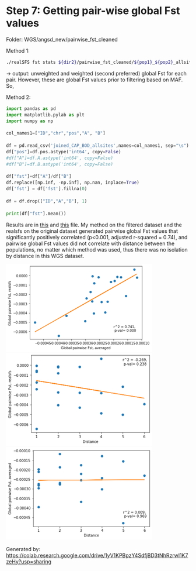 # Step 7: Getting pair-wise global Fst values

Folder: WGS/angsd_new/pairwise_fst_cleaned

Method 1:

```bash
./realSFS fst stats ${dir2}/pairwise_fst_cleaned/${pop1}_${pop2}_allsites.fst.idx > ${dir2}/pairwise_fst_cleaned/${pop1}_${pop2}_global.fst
```

-> output: unweighted and weighted (second preferred) global Fst for each pair. However, these are global Fst values prior to filtering based on MAF. So,

Method 2:

```python
import pandas as pd
import matplotlib.pylab as plt
import numpy as np

col_names1=["ID","chr","pos","A", "B"]

df = pd.read_csv('joined_CAP_BOD_allsites',names=col_names1, sep="\s")
df["pos"]=df.pos.astype('int64', copy=False)
#df["A"]=df.A.astype('int64', copy=False)
#df["B"]=df.B.astype('int64', copy=False)

df["fst"]=df["A"]/df["B"]
df.replace([np.inf, -np.inf], np.nan, inplace=True)
df['fst'] = df['fst'].fillna(0)

df = df.drop(["ID","A","B"], 1)

print(df["fst"].mean())
```

Results are in [this](pairwise_global_fst.csv) and  [this](pairwise_global_fst.xlsx) file. My method on the filtered dataset and the realsfs on the original dataset generated pairwise global Fst values that significantly positively correlated (p<0.001, adjusted r-squared = 0.74), and pairwise global Fst values did not correlate with distance between the populations, no matter which method was used, thus there was no isolation by distance in this WGS dataset.

<img src="https://github.com/Cpetak/urchin_adaptation/blob/main/images/realsfs_avefst.png" width="400" />

<img src="https://github.com/Cpetak/urchin_adaptation/blob/main/images/realsfs_dist.png" width="400" />

<img src="https://github.com/Cpetak/urchin_adaptation/blob/main/images/avefst_dist.png" width="400" />

Generated by: https://colab.research.google.com/drive/1yV1KPBpzY4SdfjBD3tNhRzrwl1K7zeHy?usp=sharing

